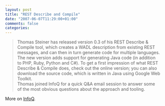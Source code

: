 ```yaml
---
layout: post
title: "REST Describe and Compile"
date: "2007-06-07T11:29:00+01:00"
comments: false
categories: 
---
```


<blockquote>
<p>Thomas Steiner has released version 0.3 of his REST Describe &#38; Compile tool, which creates a WADL description from existing REST messages, and can then in turn generate code for multiple languages. The new version adds support for generating Java code (in addition to PHP, Ruby, Python and C#). To get a first impression of what REST Describe &#38; Compile does, check out the online version; you can also download the source code, which is written in Java using Google Web Toolkit.<br /> Thomas joined InfoQ for a quick Q&#38;A email session to answer some of the most obvious questions about the approach and tooling.</p>
</blockquote>

<p>More on <a href="http://www.infoq.com/news/2007/06/rest-describe-compile">InfoQ</a>.</p>



